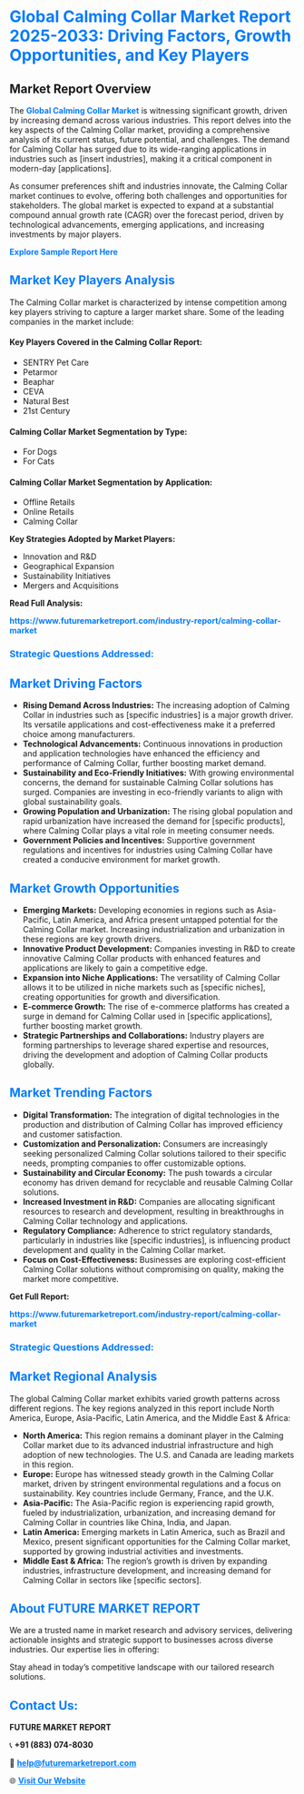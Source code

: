 <h1 style="color: #007BFF;">Global Calming Collar Market Report 2025-2033: Driving Factors, Growth Opportunities, and Key Players</h1>

<section id="overview">
<h2>Market Report Overview</h2>
<p>The <a href="https://www.futuremarketreport.com/industry-report/calming-collar-market" style="color: #007BFF; text-decoration: none;"><strong>Global Calming Collar Market</strong></a> is witnessing significant growth, driven by increasing demand across various industries. This report delves into the key aspects of the Calming Collar market, providing a comprehensive analysis of its current status, future potential, and challenges. The demand for Calming Collar has surged due to its wide-ranging applications in industries such as [insert industries], making it a critical component in modern-day [applications].</p>
<p>As consumer preferences shift and industries innovate, the Calming Collar market continues to evolve, offering both challenges and opportunities for stakeholders. The global market is expected to expand at a substantial compound annual growth rate (CAGR) over the forecast period, driven by technological advancements, emerging applications, and increasing investments by major players.</p>
</section>

<section id="overview">
<p><a href="https://www.futuremarketreport.com/request-sample/reportId=111328" style="color: #007BFF; text-decoration: none;"><strong>Explore Sample Report Here</strong></a></p>
</section>

<section id="key-players">
<h2 style="color: #007BFF;">Market Key Players Analysis</h2>
<p>The Calming Collar market is characterized by intense competition among key players striving to capture a larger market share. Some of the leading companies in the market include:</p>
<h4>Key Players Covered in the Calming Collar Report:</h4>
<ul><li>SENTRY Pet Care</li><li>Petarmor</li><li>Beaphar</li><li>CEVA</li><li>Natural Best</li><li>21st Century</li></ul>
<h4>Calming Collar Market Segmentation by Type:</h4>
<ul><li>For Dogs</li><li>For Cats</li></ul>

<h4>Calming Collar Market Segmentation by Application:</h4>
<ul><li>Offline Retails</li><li>Online Retails</li><li>Calming Collar</li></ul>
<p><strong>Key Strategies Adopted by Market Players:</strong></p>
<ul>
<li>Innovation and R&D</li>
<li>Geographical Expansion</li>
<li>Sustainability Initiatives</li>
<li>Mergers and Acquisitions</li>
</ul>
</section>

<section>
<p><strong>Read Full Analysis: </strong></p><a href="https://www.futuremarketreport.com/industry-report/calming-collar-market" style="color: #007BFF; text-decoration: none;"><strong>https://www.futuremarketreport.com/industry-report/calming-collar-market</strong></a>
<h3 style="color: #007BFF;">Strategic Questions Addressed:</h3>
</section>

<section id="driving-factors">
<h2 style="color: #007BFF;">Market Driving Factors</h2>
<ul>
<li><strong>Rising Demand Across Industries:</strong> The increasing adoption of Calming Collar in industries such as [specific industries] is a major growth driver. Its versatile applications and cost-effectiveness make it a preferred choice among manufacturers.</li>
<li><strong>Technological Advancements:</strong> Continuous innovations in production and application technologies have enhanced the efficiency and performance of Calming Collar, further boosting market demand.</li>
<li><strong>Sustainability and Eco-Friendly Initiatives:</strong> With growing environmental concerns, the demand for sustainable Calming Collar solutions has surged. Companies are investing in eco-friendly variants to align with global sustainability goals.</li>
<li><strong>Growing Population and Urbanization:</strong> The rising global population and rapid urbanization have increased the demand for [specific products], where Calming Collar plays a vital role in meeting consumer needs.</li>
<li><strong>Government Policies and Incentives:</strong> Supportive government regulations and incentives for industries using Calming Collar have created a conducive environment for market growth.</li>
</ul>
</section>

<section id="growth-opportunities">
<h2 style="color: #007BFF;">Market Growth Opportunities</h2>
<ul>
<li><strong>Emerging Markets:</strong> Developing economies in regions such as Asia-Pacific, Latin America, and Africa present untapped potential for the Calming Collar market. Increasing industrialization and urbanization in these regions are key growth drivers.</li>
<li><strong>Innovative Product Development:</strong> Companies investing in R&D to create innovative Calming Collar products with enhanced features and applications are likely to gain a competitive edge.</li>
<li><strong>Expansion into Niche Applications:</strong> The versatility of Calming Collar allows it to be utilized in niche markets such as [specific niches], creating opportunities for growth and diversification.</li>
<li><strong>E-commerce Growth:</strong> The rise of e-commerce platforms has created a surge in demand for Calming Collar used in [specific applications], further boosting market growth.</li>
<li><strong>Strategic Partnerships and Collaborations:</strong> Industry players are forming partnerships to leverage shared expertise and resources, driving the development and adoption of Calming Collar products globally.</li>
</ul>
</section>

<section id="trending-factors">
<h2 style="color: #007BFF;">Market Trending Factors</h2>
<ul>
<li><strong>Digital Transformation:</strong> The integration of digital technologies in the production and distribution of Calming Collar has improved efficiency and customer satisfaction.</li>
<li><strong>Customization and Personalization:</strong> Consumers are increasingly seeking personalized Calming Collar solutions tailored to their specific needs, prompting companies to offer customizable options.</li>
<li><strong>Sustainability and Circular Economy:</strong> The push towards a circular economy has driven demand for recyclable and reusable Calming Collar solutions.</li>
<li><strong>Increased Investment in R&D:</strong> Companies are allocating significant resources to research and development, resulting in breakthroughs in Calming Collar technology and applications.</li>
<li><strong>Regulatory Compliance:</strong> Adherence to strict regulatory standards, particularly in industries like [specific industries], is influencing product development and quality in the Calming Collar market.</li>
<li><strong>Focus on Cost-Effectiveness:</strong> Businesses are exploring cost-efficient Calming Collar solutions without compromising on quality, making the market more competitive.</li>
</ul>
</section>

<section>
<p><strong>Get Full Report: </strong></p><a href="https://www.futuremarketreport.com/industry-report/calming-collar-market" style="color: #007BFF; text-decoration: none;"><strong>https://www.futuremarketreport.com/industry-report/calming-collar-market</strong></a>
<h3 style="color: #007BFF;">Strategic Questions Addressed:</h3>
</section>


<section id="regional-analysis">
<h2 style="color: #007BFF;">Market Regional Analysis</h2>
<p>The global Calming Collar market exhibits varied growth patterns across different regions. The key regions analyzed in this report include North America, Europe, Asia-Pacific, Latin America, and the Middle East & Africa:</p>
<ul>
<li><strong>North America:</strong> This region remains a dominant player in the Calming Collar market due to its advanced industrial infrastructure and high adoption of new technologies. The U.S. and Canada are leading markets in this region.</li>
<li><strong>Europe:</strong> Europe has witnessed steady growth in the Calming Collar market, driven by stringent environmental regulations and a focus on sustainability. Key countries include Germany, France, and the U.K.</li>
<li><strong>Asia-Pacific:</strong> The Asia-Pacific region is experiencing rapid growth, fueled by industrialization, urbanization, and increasing demand for Calming Collar in countries like China, India, and Japan.</li>
<li><strong>Latin America:</strong> Emerging markets in Latin America, such as Brazil and Mexico, present significant opportunities for the Calming Collar market, supported by growing industrial activities and investments.</li>
<li><strong>Middle East & Africa:</strong> The region’s growth is driven by expanding industries, infrastructure development, and increasing demand for Calming Collar in sectors like [specific sectors].</li>
</ul>
</section>

<footer>
<h2 style="color: #007BFF;">About FUTURE MARKET REPORT</h2>
<p>We are a trusted name in market research and advisory services, delivering actionable insights and strategic support to businesses across diverse industries. Our expertise lies in offering:</p>

<p>Stay ahead in today’s competitive landscape with our tailored research solutions.</p>

<h2 style="color: #007BFF;">Contact Us:</h2>
<p><strong>FUTURE MARKET REPORT</strong></p>
<p>📞 <strong>+91 (883) 074-8030</strong></p>
<p>📧 <strong><a href="mailto:help@futuremarketreport.com" style="color: #007BFF;">help@futuremarketreport.com</a></strong></p>
<p>🌐 <strong><a href="https://www.futuremarketreport.com/" style="color: #007BFF;">Visit Our Website</a></strong></p>
</footer>